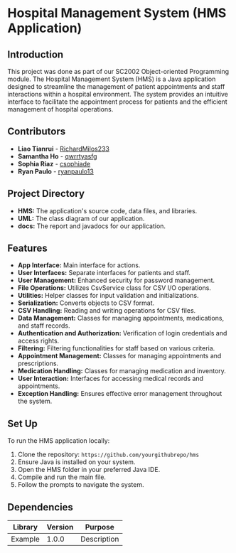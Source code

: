 # Hospital Management System (HMS Application)

## Introduction
This project was done as part of our SC2002 Object-oriented Programming module. The Hospital Management System (HMS) is a Java application designed to streamline the management of patient appointments and staff interactions within a hospital environment. The system provides an intuitive interface to facilitate the appointment process for patients and the efficient management of hospital operations.

## Contributors
- **Liao Tianrui** - [RichardMilos233](https://github.com/RichardMilos233)
- **Samantha Ho** - [qwrrtyasfg](https://github.com/qwrrtyasfg)
- **Sophia Riaz** - [csophiade](https://github.com/csophiade)
- **Ryan Paulo** - [ryanpaulo13](https://github.com/ryanpaulo13)

## Project Directory
- **HMS:** The application's source code, data files, and libraries.
- **UML:** The class diagram of our application.
- **docs:** The report and javadocs for our application.

## Features
- **App Interface:** Main interface for actions.
- **User Interfaces:** Separate interfaces for patients and staff.
- **User Management:** Enhanced security for password management.
- **File Operations:** Utilizes CsvService class for CSV I/O operations.
- **Utilities:** Helper classes for input validation and initializations.
- **Serialization:** Converts objects to CSV format.
- **CSV Handling:** Reading and writing operations for CSV files.
- **Data Management:** Classes for managing appointments, medications, and staff records.
- **Authentication and Authorization:** Verification of login credentials and access rights.
- **Filtering:** Filtering functionalities for staff based on various criteria.
- **Appointment Management:** Classes for managing appointments and prescriptions.
- **Medication Handling:** Classes for managing medication and inventory.
- **User Interaction:** Interfaces for accessing medical records and appointments.
- **Exception Handling:** Ensures effective error management throughout the system.

## Set Up
To run the HMS application locally:
1. Clone the repository: `https://github.com/yourgithubrepo/hms`
2. Ensure Java is installed on your system.
3. Open the HMS folder in your preferred Java IDE.
4. Compile and run the main file.
5. Follow the prompts to navigate the system.

## Dependencies
| Library | Version | Purpose |
|---------|---------|---------|
| Example | 1.0.0   | Description |

